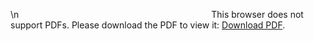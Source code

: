 \n<object data="https://github.com/liatrio/wikify/raw/master/content/Toolbelt/slack.pdf" type="application/pdf" width="700px" height="700px">
    <embed src="https://github.com/liatrio/wikify/raw/master/content/Toolbelt/slack.pdf">
        This browser does not support PDFs. Please download the PDF to view it: <a href="https://github.com/liatrio/wikify/raw/master/content/Toolbelt/slack.pdf">Download PDF</a>.</p>
    </embed>
</object>
